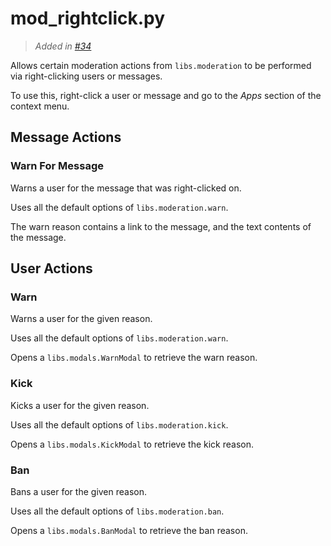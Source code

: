 # mod_rightclick.py
> *Added in [#34](https://github.com/RoseSMP/Tiramisu/pull/34)*

Allows certain moderation actions from `libs.moderation` to be performed via right-clicking users or messages.

To use this, right-click a user or message and go to the *Apps* section of the context menu.

## Message Actions
### Warn For Message
Warns a user for the message that was right-clicked on.

Uses all the default options of `libs.moderation.warn`.

The warn reason contains a link to the message, and the text contents of the message.


## User Actions
### Warn
Warns a user for the given reason.

Uses all the default options of `libs.moderation.warn`.

Opens a `libs.modals.WarnModal` to retrieve the warn reason.

### Kick
Kicks a user for the given reason.

Uses all the default options of `libs.moderation.kick`.

Opens a `libs.modals.KickModal` to retrieve the kick reason.

### Ban
Bans a user for the given reason.

Uses all the default options of `libs.moderation.ban`.

Opens a `libs.modals.BanModal` to retrieve the ban reason.